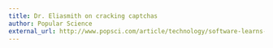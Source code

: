 ```yaml
---
title: Dr. Eliasmith on cracking captchas
author: Popular Science
external_url: http://www.popsci.com/article/technology/software-learns-crack-captchas
---
```

